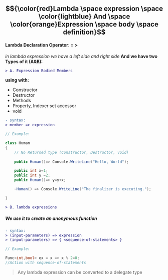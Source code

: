 ## $${\color{red}Lambda \space expression \space \color{lightblue} And \space \color{orange}Expression \space body \space definition}$$

#### Lambda Declaration Operator:   = > 
*in lambda expression we have a left side and right side*
__And we have two Types of it (A&B):__
 
```diff
> A. Expression Bodied Members
```

   **using with:**
+ Constructor
+ Destructor
+ Methods
+ Property, Indexer set accessor
+ void
```diff
- syntax:
> member => expression
```


```c#
// Example:

class Human
{
    // No Returned type (Constructor, Destructor, void)
    
    public Human()=> Console.WriteLine("Hello, World");

    public int x=1;
    public int y =2;
    public Human()=> y=y+x;

    ~Human() => Console.WriteLine("The finalizer is executing.");

}
```   
```diff
> B. lambda expressions 
```

##### *We use it to create an anonymous function*
```diff
- syntax:
> (input-parameters) => expression
> (input-parameters) => { <sequence-of-statements> }
```

 ```c#
// Example:

Func<int,bool> ex = x => x % 2=0;
//Action with sequence-of-statements
 ```

> Any lambda expression can be converted to a delegate type
